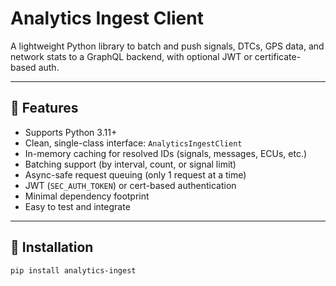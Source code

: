 # Analytics Ingest Client

A lightweight Python library to batch and push signals, DTCs, GPS data, and network stats to a GraphQL backend, with optional JWT or certificate-based auth.

---

## 🔧 Features

- Supports Python 3.11+
- Clean, single-class interface: `AnalyticsIngestClient`
- In-memory caching for resolved IDs (signals, messages, ECUs, etc.)
- Batching support (by interval, count, or signal limit)
- Async-safe request queuing (only 1 request at a time)
- JWT (`SEC_AUTH_TOKEN`) or cert-based authentication
- Minimal dependency footprint
- Easy to test and integrate

---

## 🚀 Installation

```bash
pip install analytics-ingest
